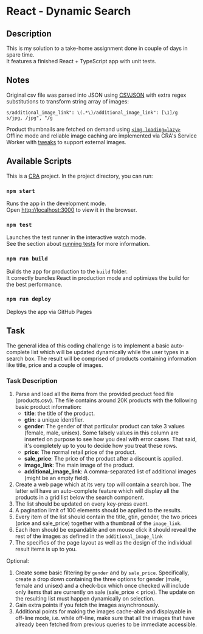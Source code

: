 # React - Dynamic Search

## Description

This is my solution to a take-home assignment done in couple of days in spare time.<br />
It features a finished React + TypeScript app with unit tests.<br />

## Notes
Original csv file was parsed into JSON using [CSVJSON](https://www.npmjs.com/package/csvjson-csv2json) with extra regex substitutions to transform string array of images:

```
s/additional_image_link": \(.*\)/additional_image_link": [\1]/g
s/jpg, /jpg", "/g
```

Product thumbnails are fetched on demand using [`<img loading=lazy>`](https://web.dev/browser-level-image-lazy-loading/)<br />
Offline mode and reliable image caching are implemented via CRA's Service Worker with [tweaks](https://create-react-app.dev/docs/making-a-progressive-web-app/#customization) to support external images.

## Available Scripts

This is a [CRA](https://create-react-app.dev/) project. In the project directory, you can run:

### `npm start`

Runs the app in the development mode.\
Open [http://localhost:3000](http://localhost:3000) to view it in the browser.

### `npm test`

Launches the test runner in the interactive watch mode.\
See the section about [running tests](https://facebook.github.io/create-react-app/docs/running-tests) for more information.

### `npm run build`

Builds the app for production to the `build` folder.\
It correctly bundles React in production mode and optimizes the build for the best performance.

### `npm run deploy`

Deploys the app via GitHub Pages

## Task

The general idea of this coding challenge is to implement a basic auto-complete list which will be updated dynamically while the user types in a search box. The result will be comprised of products containing information like title, price and a couple of images.

### Task Description
1. Parse and load all the items from the provided product feed file (products.csv). The file contains around 20K products with the following basic product information:
	* **title**: the title of the product.
	* **gtin**: a unique identifier.
	* **gender**: The gender of that particular product can take 3 values (female, male, unisex).
	  Some falsely values in this column are inserted on purpose to see how you deal with error cases. That said, it's completely up to you to decide how you treat these rows.
	* **price**: The normal retail price of the product.
	* **sale_price**: The price of the product after a discount is applied.
	* **image_link**: The main image of the product.
	* **additional_image_link**: A comma-separated list of additional images (might be an empty field).
2. Create a web page which at its very top will contain a search box. The latter will have an auto-complete feature which will display all the products in a grid list below the search component.
3. The list should be updated on every key-press event.
4. A pagination limit of 100 elements should be applied to the results.
5. Every item of the list should contain the title, gtin, gender, the two prices (price and sale_price) together with a thumbnail of the `image_link`.
6. Each item should be expandable and on mouse click it should reveal the rest of the images as defined in the `additional_image_link`
7. The specifics of the page layout as well as the design of the individual result items is up to you.

Optional:
1. Create some basic filtering by `gender` and by `sale_price`. Specifically, create a drop down containing the three options for gender (male, female and unisex) and a check-box which once checked will include only items that are currently on sale (sale_price < price). The update on the resulting list must happen dynamically on selection.
2. Gain extra points if you fetch the images asynchronously.
3. Additional points for making the images cache-able and displayable in off-line mode, i.e. while off-line, make sure that all the images that have already been fetched from previous queries to be immediate accessible.
